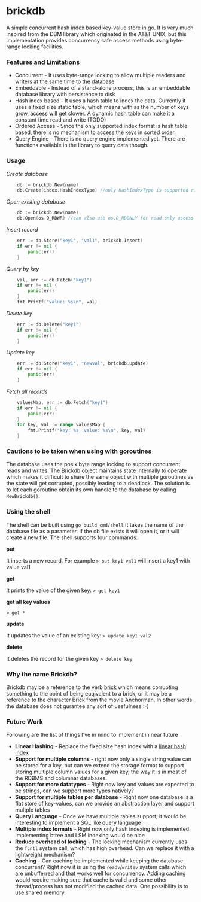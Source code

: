 # brickdb
A simple concurrent hash index based key-value store in go. It is very much inspired from the DBM library which originated in the AT&T UNIX, but this implementation provides concurrency safe access methods using byte-range locking facilities.


### Features and Limitations
- Concurrent - It uses byte-range locking to allow multiple readers and writers at the same time to the database
- Embeddable - Instead of a stand-alone process, this is an embeddable database library with persistence to disk
- Hash index based - It uses a hash table to index the data. Currently it uses a fixed size static table, which
means with as the number of keys grow, access will get slower. A dynamic hash table can make it a constant time read
and write (TODO)
- Ordered Access - Since the only supported index format is hash table based, there is no mechanism to access the keys in sorted order.
- Query Engine - There is no query engine implemented yet. There are functions available in the library to query data though.

### Usage

*Create database*
```go
	db := brickdb.New(name)
	db.Create(index.HashIndexType) //only HashIndexType is supported right now
```

*Open existing database*
```go
	db := brickdb.New(name)
	db.Open(os.O_RDWR) //can also use os.O_RDONLY for read only access
```

*Insert record*
```go
	err := db.Store("key1", "val1", brickdb.Insert)
	if err != nil {
		panic(err)
	}
```

*Query by key*
```go
	val, err := db.Fetch("key1")
	if err != nil {
		panic(err)
	}
	fmt.Printf("value: %s\n", val)
```

*Delete key*
```go
	err := db.Delete("key1")
	if err != nil {
		panic(err)
	}
```

*Update key*
```go
	err := db.Store("key1", "newval", brickdb.Update)
	if err != nil {
		panic(err)
	}
```

*Fetch all records*
```go
	valuesMap, err := db.Fetch("key1")
	if err != nil {
		panic(err)
	}
	for key, val := range valuesMap {
		fmt.Printf("key: %s, value: %s\n", key, val)
	}

```
### Cautions to be taken when using with goroutines
The database uses the posix byte range locking to support concurrent reads and writes. The Brickdb object maintains state internally to operate which makes it difficult to share the same object with multiple goroutines as the state will get corrupted, possibly leading to a deadlock. The solution is to let each goroutine obtain its own handle to the database by calling `NewBrickdb()`.


### Using the shell
The shell can be built using `go build cmd/shell`
It takes the name of the database file as a parameter. If the db file exists it will open it, or it will create a new file.
The shell supports four commands:

**put**

It inserts a new record. For example
`> put key1 val1` 
will insert a key1 with value val1

**get**

It prints the value of the given key:
`> get key1`

**get all key values**

`> get *`

**update**

It updates the value of an existing key:
`> update key1 val2`

**delete**

It deletes the record for the given key
`> delete key`

### Why the name Brickdb?
Brickdb may be a reference to the verb [brick](https://en.wikipedia.org/wiki/Brick_(electronics)) which means corrupting something to the point of being euqivalent to a brick, or it may be a reference to the character Brick from the movie Anchorman. In other words the database does not gurantee any sort of usefulness :-)

### Future Work
Following are the list of things I've in mind to implement in near future
- **Linear Hashing** - Replace the fixed size hash index with a [linear hash index](https://en.wikipedia.org/wiki/Linear_hashing)
- **Support for multiple columns** - right now only a single string value can be stored for a key, but can we extend the storage format to support storing multiple column values for a given key, the way it is in most of the RDBMS and columnar databases.
- **Support for more datatypes** - Right now key and values are expected to be strings, can we support more types natively?
- **Support for multiple tables per database** - Right now one database is a flat store of key-values, can we provide an abstraction layer and support multple tables
- **Query Language** - Once we have multiple tables support, it would be interesting to implement a SQL like query language
- **Multiple index formats** - Right now only hash indexing is implemented. Implementing btree and LSM indexing would be nice
- **Reduce overhead of locking** - The locking mechanism currently uses the `fcntl` system call, which has high overhead. Can we replace it with a lightweight mechanism?
- **Caching** - Can caching be implemented while keeping the database concurrent? Right now it is using the `readv`/`writev` system calls which are unbufferred and that works well for concurrency. Adding caching would require making sure that cache is valid and some other thread/process has not modified the cached data.
One possibility is to use shared memory.
